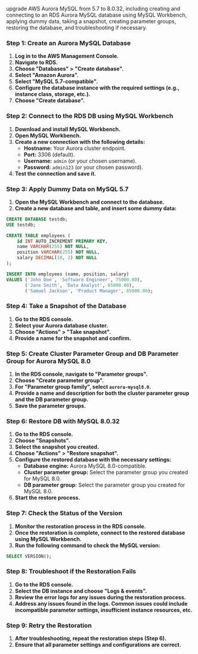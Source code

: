 upgrade AWS Aurora MySQL from 5.7 to 8.0.32, including creating and connecting to an RDS Aurora MySQL database using MySQL Workbench, applying dummy data, taking a snapshot, creating parameter groups, restoring the database, and troubleshooting if necessary.

### Step 1: Create an Aurora MySQL Database

1. **Log in to the AWS Management Console.**
2. **Navigate to RDS.**
3. **Choose "Databases" > "Create database".**
4. **Select "Amazon Aurora".**
5. **Select "MySQL 5.7-compatible".**
6. **Configure the database instance with the required settings (e.g., instance class, storage, etc.).**
7. **Choose "Create database".**

### Step 2: Connect to the RDS DB using MySQL Workbench

1. **Download and install MySQL Workbench.**
2. **Open MySQL Workbench.**
3. **Create a new connection with the following details:**
   - **Hostname:** Your Aurora cluster endpoint.
   - **Port:** 3306 (default).
   - **Username:** `admin` (or your chosen username).
   - **Password:** `admin123` (or your chosen password).
4. **Test the connection and save it.**

### Step 3: Apply Dummy Data on MySQL 5.7

1. **Open the MySQL Workbench and connect to the database.**
2. **Create a new database and table, and insert some dummy data:**

```sql
CREATE DATABASE testdb;
USE testdb;

CREATE TABLE employees (
    id INT AUTO_INCREMENT PRIMARY KEY,
    name VARCHAR(255) NOT NULL,
    position VARCHAR(255) NOT NULL,
    salary DECIMAL(10, 2) NOT NULL
);

INSERT INTO employees (name, position, salary)
VALUES ('John Doe', 'Software Engineer', 75000.00),
       ('Jane Smith', 'Data Analyst', 65000.00),
       ('Samuel Jackson', 'Product Manager', 85000.00);
```

### Step 4: Take a Snapshot of the Database

1. **Go to the RDS console.**
2. **Select your Aurora database cluster.**
3. **Choose "Actions" > "Take snapshot".**
4. **Provide a name for the snapshot and confirm.**

### Step 5: Create Cluster Parameter Group and DB Parameter Group for Aurora MySQL 8.0

1. **In the RDS console, navigate to "Parameter groups".**
2. **Choose "Create parameter group".**
3. **For "Parameter group family", select `aurora-mysql8.0`.**
4. **Provide a name and description for both the cluster parameter group and the DB parameter group.**
5. **Save the parameter groups.**

### Step 6: Restore DB with MySQL 8.0.32

1. **Go to the RDS console.**
2. **Choose "Snapshots".**
3. **Select the snapshot you created.**
4. **Choose "Actions" > "Restore snapshot".**
5. **Configure the restored database with the necessary settings:**
   - **Database engine:** Aurora MySQL 8.0-compatible.
   - **Cluster parameter group:** Select the parameter group you created for MySQL 8.0.
   - **DB parameter group:** Select the parameter group you created for MySQL 8.0.
6. **Start the restore process.**

### Step 7: Check the Status of the Version

1. **Monitor the restoration process in the RDS console.**
2. **Once the restoration is complete, connect to the restored database using MySQL Workbench.**
3. **Run the following command to check the MySQL version:**

```sql
SELECT VERSION();
```

### Step 8: Troubleshoot if the Restoration Fails

1. **Go to the RDS console.**
2. **Select the DB instance and choose "Logs & events".**
3. **Review the error logs for any issues during the restoration process.**
4. **Address any issues found in the logs. Common issues could include incompatible parameter settings, insufficient instance resources, etc.**

### Step 9: Retry the Restoration

1. **After troubleshooting, repeat the restoration steps (Step 6).**
2. **Ensure that all parameter settings and configurations are correct.**


